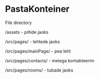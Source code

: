 # PastaKonteiner

File directory

/assets - piltide jaoks

/src/pages/ - lehtede jaoks

/src/pages/mainPage/ - pea leht

/src/pages/contacts/ - meiega kontakteerim

/src/pages/rooms/ - tubade jaoks
